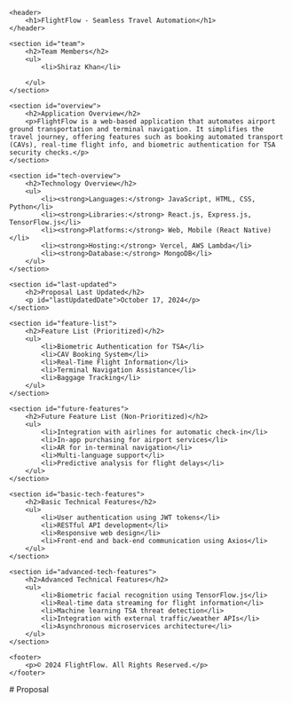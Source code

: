 <!DOCTYPE html>
<html lang="en">
<head>
    <meta charset="UTF-8">
    <meta name="viewport" content="width=device-width, initial-scale=1.0">
    <title>FlightFlow - Product Proposal</title>
    <link rel="stylesheet" href="styles.css">
</head>
<body>

    <header>
        <h1>FlightFlow - Seamless Travel Automation</h1>
    </header>

    <section id="team">
        <h2>Team Members</h2>
        <ul>
            <li>Shiraz Khan</li>
          
        </ul>
    </section>

    <section id="overview">
        <h2>Application Overview</h2>
        <p>FlightFlow is a web-based application that automates airport ground transportation and terminal navigation. It simplifies the travel journey, offering features such as booking automated transport (CAVs), real-time flight info, and biometric authentication for TSA security checks.</p>
    </section>

    <section id="tech-overview">
        <h2>Technology Overview</h2>
        <ul>
            <li><strong>Languages:</strong> JavaScript, HTML, CSS, Python</li>
            <li><strong>Libraries:</strong> React.js, Express.js, TensorFlow.js</li>
            <li><strong>Platforms:</strong> Web, Mobile (React Native)</li>
            <li><strong>Hosting:</strong> Vercel, AWS Lambda</li>
            <li><strong>Database:</strong> MongoDB</li>
        </ul>
    </section>

    <section id="last-updated">
        <h2>Proposal Last Updated</h2>
        <p id="lastUpdatedDate">October 17, 2024</p>
    </section>

    <section id="feature-list">
        <h2>Feature List (Prioritized)</h2>
        <ul>
            <li>Biometric Authentication for TSA</li>
            <li>CAV Booking System</li>
            <li>Real-Time Flight Information</li>
            <li>Terminal Navigation Assistance</li>
            <li>Baggage Tracking</li>
        </ul>
    </section>

    <section id="future-features">
        <h2>Future Feature List (Non-Prioritized)</h2>
        <ul>
            <li>Integration with airlines for automatic check-in</li>
            <li>In-app purchasing for airport services</li>
            <li>AR for in-terminal navigation</li>
            <li>Multi-language support</li>
            <li>Predictive analysis for flight delays</li>
        </ul>
    </section>

    <section id="basic-tech-features">
        <h2>Basic Technical Features</h2>
        <ul>
            <li>User authentication using JWT tokens</li>
            <li>RESTful API development</li>
            <li>Responsive web design</li>
            <li>Front-end and back-end communication using Axios</li>
        </ul>
    </section>

    <section id="advanced-tech-features">
        <h2>Advanced Technical Features</h2>
        <ul>
            <li>Biometric facial recognition using TensorFlow.js</li>
            <li>Real-time data streaming for flight information</li>
            <li>Machine learning TSA threat detection</li>
            <li>Integration with external traffic/weather APIs</li>
            <li>Asynchronous microservices architecture</li>
        </ul>
    </section>

    <footer>
        <p>© 2024 FlightFlow. All Rights Reserved.</p>
    </footer>

</body>
</html>
# Proposal
